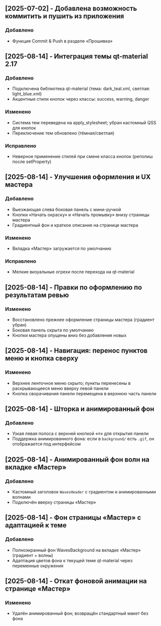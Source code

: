 ## [2025-07-02] - Добавлена возможность коммитить и пушить из приложения
### Добавлено
- Функция Commit & Push в разделе «Прошивка»

## [2025-08-14] - Интеграция темы qt-material 2.17
### Добавлено
- Подключена библиотека qt-material (тема: dark_teal.xml, светлая: light_blue.xml)
- Акцентные стили кнопок через классы: success, warning, danger

### Изменено
- Система тем переведена на apply_stylesheet; убран кастомный QSS для кнопок
- Переключение тем обновлено (тёмная/светлая)

### Исправлено
- Неверное применение стилей при смене класса кнопок (реполиш после setProperty)

## [2025-08-14] - Улучшения оформления и UX мастера
### Добавлено
- Выезжающая слева боковая панель с мини-ручкой
- Кнопки «Начать окраску» и «Начать промывку» внизу страницы мастера
- Градиентный фон и краткое описание на странице мастера

### Изменено
- Вкладка «Мастер» загружается по умолчанию

### Исправлено
- Мелкие визуальные огрехи после перехода на qt-material

## [2025-08-14] - Правки по оформлению по результатам ревью
### Изменено
- Восстановлено прежнее оформление страницы мастера (градиент убран)
- Боковая панель скрыта по умолчанию
- Кнопки мастера опущены вниз без добавления новых

## [2025-08-14] - Навигация: перенос пунктов меню и кнопка сверху
### Изменено
- Верхнее ленточное меню скрыто; пункты перенесены в раскрывающееся меню вверху левой панели
- Кнопка сворачивания панели перемещена в верхнюю часть панели

## [2025-08-14] - Шторка и анимированный фон
### Добавлено
- Узкая левая полоса с верхней кнопкой «≡» для открытия панели
- Поддержка анимированного фона: если в `background/` есть `.gif`, он отображается под интерфейсом

## [2025-08-14] - Анимированный фон волн на вкладке «Мастер»
### Добавлено
- Кастомный заголовок `WavesHeader` с градиентом и анимированными волнами
- Подключён вверху страницы «Мастер»

## [2025-08-14] - Фон страницы «Мастер» с адаптацией к теме
### Добавлено
- Полноэкранный фон WavesBackground на вкладке «Мастер» (градиент + волны)
- Адаптация цветов фона к текущей теме qt-material через переменные окружения

## [2025-08-14] - Откат фоновой анимации на странице «Мастер»
### Изменено
- Удалён анимированный фон; возвращён стандартный макет без фона



